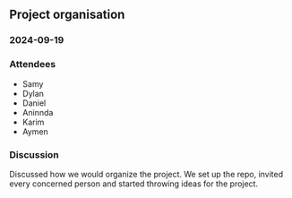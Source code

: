 ## Project organisation

### 2024-09-19

### Attendees
- Samy
- Dylan
- Daniel
- Aninnda
- Karim
- Aymen

### Discussion
Discussed how we would organize the project. We set up the repo, invited every concerned person
and started throwing ideas for the project.

